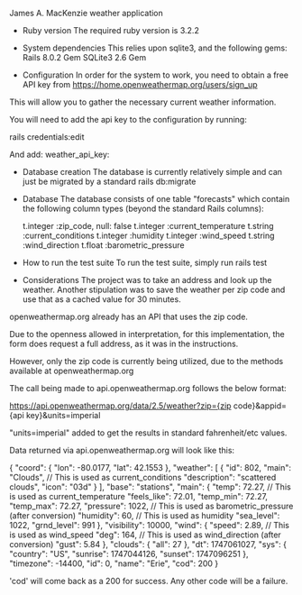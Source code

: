James A. MacKenzie weather application

* Ruby version
The required ruby version is 3.2.2

* System dependencies
This relies upon sqlite3, and the following gems:
Rails 8.0.2 Gem
SQLite3 2.6 Gem

* Configuration
In order for the system to work, you need to obtain a free API key from
https://home.openweathermap.org/users/sign_up

This will allow you to gather the necessary current weather information.

You will need to add the api key to the configuration by running:

rails credentials:edit

And add:
weather_api_key: <your api key>

* Database creation
The database is currently relatively simple and can just be migrated by a standard rails db:migrate

* Database
The database consists of one table "forecasts" which contain the following column types (beyond the standard Rails columns):

  t.integer :zip_code, null: false
  t.integer :current_temperature
  t.string  :current_conditions
  t.integer :humidity
  t.integer :wind_speed
  t.string  :wind_direction
  t.float   :barometric_pressure

* How to run the test suite
To run the test suite, simply run rails test

* Considerations
The project was to take an address and look up the weather.  Another stipulation was to save the weather
per zip code and use that as a cached value for 30 minutes.

openweathermap.org already has an API that uses the zip code.

Due to the openness allowed in interpretation, for this implementation, the form does request a full address, as it was in the instructions.

However, only the zip code is currently being utilized, due to the methods available at openweathermap.org

The call being made to api.openweathermap.org follows the below format:

https://api.openweathermap.org/data/2.5/weather?zip={zip code}&appid={api key}&units=imperial

"units=imperial" added to get the results in standard fahrenheit/etc values.

Data returned via api.openweathermap.org will look like this:

{
  "coord": {
    "lon": -80.0177,
    "lat": 42.1553
  },
  "weather": [
    {
      "id": 802,
      "main": "Clouds", // This is used as current_conditions
      "description": "scattered clouds",
      "icon": "03d"
    }
  ],
  "base": "stations",
  "main": {
    "temp": 72.27, // This is used as current_temperature
    "feels_like": 72.01,
    "temp_min": 72.27,
    "temp_max": 72.27,
    "pressure": 1022, // This is used as barometric_pressure (after conversion)
    "humidity": 60, // This is used as humidity
    "sea_level": 1022,
    "grnd_level": 991
  },
  "visibility": 10000,
  "wind": {
    "speed": 2.89, // This is used as wind_speed
    "deg": 164, // This is used as wind_direction (after conversion)
    "gust": 5.84
  },
  "clouds": {
    "all": 27
  },
  "dt": 1747061027,
  "sys": {
    "country": "US",
    "sunrise": 1747044126,
    "sunset": 1747096251
  },
  "timezone": -14400,
  "id": 0,
  "name": "Erie",
  "cod": 200
}

'cod' will come back as a 200 for success.  Any other code will be a failure.

